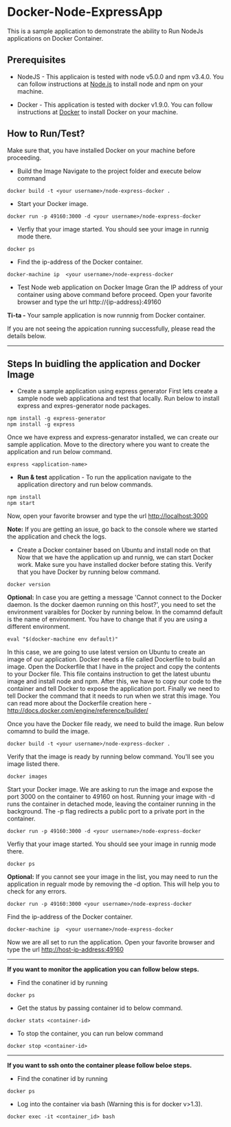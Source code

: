 # Docker-Node-ExpressApp

This is a sample application to demonstrate the ability to Run NodeJs applications on Docker Container.

## Prerequisites

- NodeJS - This applicaion is tested with node v5.0.0 and npm v3.4.0. You can follow instructions at [Node.js](https://nodejs.org/en/) to install node and npm on your machine.

- Docker - This application is tested with docker v1.9.0. You can follow instructions at [Docker](https://docs.docker.com/engine/installation/) to install Docker on your machine.


## How to Run/Test?

Make sure that, you have installed Docker on your machine before proceeding.

- Build the Image Navigate to the project folder and execute below command
```
docker build -t <your username>/node-express-docker .
```
- Start your Docker image.
```
docker run -p 49160:3000 -d <your username>/node-express-docker
```

- Verfiy that your image started. You should see your image in runnig mode there.
```
docker ps
```

- Find the ip-address of the Docker container.
```
docker-machine ip  <your username>/node-express-docker
```

- Test Node web application on Docker Image Gran the IP address of your container using above command before proceed. Open your favorite browser and type the url http://{ip-address}:49160

<b>Ti-ta -</b> Your sample application is now runnnig from Docker container.

If you are not seeing the appication running successfully, please read the details below.

***

## Steps In buidling the application and Docker Image

- Create a sample application using express generator First lets create a sample node web applicationa and test that locally. Run below to install express and expres-generator node packages.
```
npm install -g express-generator
npm install -g express
```
Once we have express and express-genarator installed, we can create our sample application. Move to the directory where you want to create the application and run below command.
```
express <application-name>
```

- <b>Run & test</b> application - To run the application navigate to the application directory and run below commands.
```
npm install
npm start
```
Now, open your favorite browser and type the url <http://localhost:3000>

<b>Note:</b> If you are getting an issue, go back to the console where we started the application and check the logs.

- Create a Docker container based on Ubuntu and install node on that Now that we have the application up and runnig, we can start Docker work. Make sure you have installed docker before stating this. Verify that you have Docker by running below command.
```
docker version
```

<b>Optional:</b> In case you are getting a message 'Cannot connect to the Docker daemon. Is the docker daemon running on this host?', you need to set the environment varaibles for Docker by running below. In the comamnd default is the name of environment. You have to change that if you are using a different environment.
```
eval "$(docker-machine env default)"
```

In this case, we are going to use latest version on Ubuntu to create an image of our application. Docker needs a file called Dockerfile to build an image. Open the Dockerfile that I have in the project and copy the contents to your Docker file. This file contains instruction to get the latest ubuntu image and install node and npm. After this, we have to copy our code to the container and tell Docker to expose the application port. Finally we need to tell Docker the command that it needs to run when we strat this image. You can read more about the Dockerfile creation here - <http://docs.docker.com/engine/reference/builder/>

Once you have the Docker file ready, we need to build the image. Run below comamnd to build the image.
```
docker build -t <your username>/node-express-docker .
```

Verify that the image is ready by running below command. You'll see you image listed there.
```
docker images
```

Start your Docker image. We are asking to run the image and expose the port 3000 on the container to 49160 on host. Running your image with -d runs the container in detached mode, leaving the container running in the background. The -p flag redirects a public port to a private port in the container.
```
docker run -p 49160:3000 -d <your username>/node-express-docker
```

Verfiy that your image started. You should see your image in runnig mode there.
```
docker ps
```

<b>Optional:</b> If you cannot see your image in the list, you may need to run the application in regualr mode by removing the -d option. This will help you to check for any errors.

```
docker run -p 49160:3000 <your username>/node-express-docker
```

Find the ip-address of the Docker container.
```
docker-machine ip  <your username>/node-express-docker
```

Now we are all set to run the application. Open your favorite browser and type the url <http://host-ip-address:49160>
***

<b>If you want to monitor the application you can follow below steps.</b>

- Find the conatiner id by running
```
docker ps
```

- Get the status by passing container id to below command.
```
docker stats <container-id>
```

- To stop the container, you can run below command
```
docker stop <container-id>
```
***

<b>If you want to ssh onto the container please follow beloe steps.</b>

- Find the conatiner id by running
```
docker ps
```

- Log into the container via bash (Warning this is for docker v>1.3).
```
docker exec -it <container_id> bash
```

